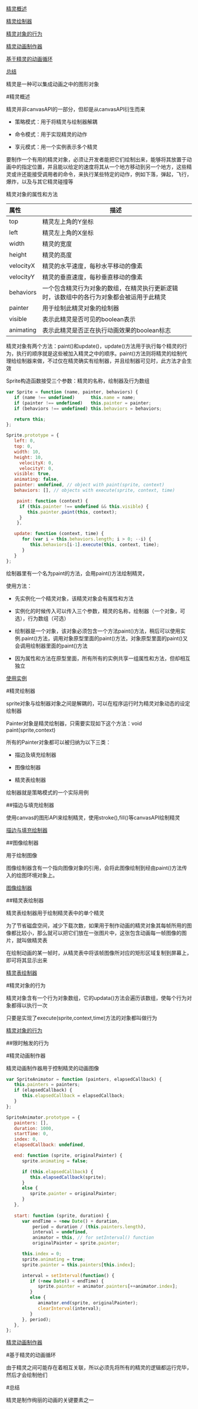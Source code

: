 [精灵概述](#a1)

[精灵绘制器](#a2)

[精灵对象的行为](#a3)

[精灵动画制作器](#a4)

[基于精灵的动画循环](#a5)

[总结](#a6)

精灵是一种可以集成动画之中的图形对象

<a name="a1"></a>

#精灵概述

精灵并非canvasAPI的一部分，但却是从canvasAPI衍生而来

+ 策略模式：用于将精灵与绘制器解耦

+ 命令模式：用于实现精灵的动作

+ 享元模式：用一个实例表示多个精灵

要制作一个有用的精灵对象，必须让开发者能把它们绘制出来，能够将其放置于动画中的指定位置，并且能以给定的速度将其从一个地方移动到另一个地方，这些精灵或许还能接受调用者的命令，来执行某些特定的动作，例如下落，弹起，飞行，爆炸，以及与其它精灵碰撞等

精灵对象的属性和方法

|属性|描述|
|:--|---|
|top|精灵左上角的Y坐标|
|left|精灵左上角的X坐标|
|width|精灵的宽度|
|height|精灵的高度|
|velocityX|精灵的水平速度，每秒水平移动的像素|
|velocityY|精灵的垂直速度，每秒垂直移动的像素|
|behaviors|一个包含精灵行为对象的数组，在精灵执行更新逻辑时，该数组中的各行为对象都会被运用于此精灵|
|painter|用于绘制此精灵对象的绘制器|
|visible|表示此精灵是否可见的boolean表示|
|animating|表示此精灵是否正在执行动画效果的boolean标志|

精灵对象有两个方法：paint()和update()，update()方法用于执行每个精灵的行为，执行的顺序就是这些被加入精灵之中的顺序。paint()方法则将精灵的绘制代理给绘制器来做，不过仅在精灵确实有绘制器，并且绘制器可见时，此方法才会生效

Sprite构造函数接受三个参数：精灵的名称，绘制器及行为数组

```javascript
var Sprite = function (name, painter, behaviors) {
   if (name !== undefined)      this.name = name;
   if (painter !== undefined)   this.painter = painter;
   if (behaviors !== undefined) this.behaviors = behaviors;

   return this;
};

Sprite.prototype = {
   left: 0,
   top: 0,
   width: 10,
   height: 10,
	 velocityX: 0,
	 velocityY: 0,
   visible: true,
   animating: false,
   painter: undefined, // object with paint(sprite, context)
   behaviors: [], // objects with execute(sprite, context, time)

	paint: function (context) {
     if (this.painter !== undefined && this.visible) {
        this.painter.paint(this, context);
     }
	},

   update: function (context, time) {
      for (var i = this.behaviors.length; i > 0; --i) {
         this.behaviors[i-1].execute(this, context, time);
      }
   }
};
```

绘制器里有一个名为paint的方法，会用paint()方法绘制精灵，

使用方法：

+ 先实例化一个精灵对象，该精灵对象会有属性和方法

+ 实例化的时候传入可以传入三个参数，精灵的名称，绘制器（一个对象，可选），行为数组（可选）

+ 绘制器是一个对象，该对象必须包含一个方法paint()方法，稍后可以使用实例.paint()方法，调用对象原型里面的paint()方法，对象原型里面的paint()又会调用绘制器里面的paint()方法

+ 因为属性和方法在原型里面，所有所有的实例共享一组属性和方法，但却相互独立

[使用实例](/code/cp6/6-1-1.html)

<a name="a2"></a>

#精灵绘制器

sprite对象与绘制器对象之间是解耦的，可以在程序运行时为精灵对象动态的设定绘制器

Painter对象是精灵绘制器，只需要实现如下这个方法：void paint(sprite,context)

所有的Painter对象都可以被归纳为以下三类：

+ 描边及填充绘制器

+ 图像绘制器

+ 精灵表绘制器

绘制器就是策略模式的一个实际用例

##描边与填充绘制器

使用canvas的图形API来绘制精灵，使用stroke(),fill()等canvasAPI绘制精灵

[描边与填充绘制器](/code/cp6/6-2-1.html)

##图像绘制器

用于绘制图像

图像绘制器含有一个指向图像对象的引用，会将此图像绘制到经由paint()方法传入的绘图环境对象上。

[图像绘制器](/code/cp6/6-2-2.html)

##精灵表绘制器

精灵表绘制器用于绘制精灵表中的单个精灵

为了节省磁盘空间，减少下载次数，如果用于制作动画的精灵对象其每帧所用的图像都比较小，那么就可以把它们放在一张图片中，这张包含动画每一帧图像的图片，就叫做精灵表

在绘制动画的某一帧时，从精灵表中将该帧图像所对应的矩形区域复制到屏幕上，即可将其显示出来

[精灵表绘制器](/code/cp6/6-2-3.html)

<a name="a3"></a>

#精灵对象的行为

精灵对象含有一个行为对象数组，它的updata()方法会遍历该数组，使每个行为对象都得以执行一次

只要是实现了execute(sprite,context,time)方法的对象都叫做行为

[精灵对象的行为](/code/cp6/6-3-1.html)

##限时触发的行为

<a name="a4"></a>

#精灵动画制作器

精灵动画制作器用于控制精灵的动画图像

```javascript
var SpriteAnimator = function (painters, elapsedCallback) {
   this.painters = painters;
   if (elapsedCallback) {
      this.elapsedCallback = elapsedCallback;
   }
};

SpriteAnimator.prototype = {
   painters: [],
   duration: 1000,
   startTime: 0,
   index: 0,
   elapsedCallback: undefined,

   end: function (sprite, originalPainter) {
      sprite.animating = false;

      if (this.elapsedCallback) {
         this.elapsedCallback(sprite);
      }
      else {
         sprite.painter = originalPainter;
      }              
   },
   
   start: function (sprite, duration) {
      var endTime = +new Date() + duration,
          period = duration / (this.painters.length),
          interval = undefined,
          animator = this, // for setInterval() function
          originalPainter = sprite.painter;

      this.index = 0;
      sprite.animating = true;
      sprite.painter = this.painters[this.index];

      interval = setInterval(function() {
         if (+new Date() < endTime) {
            sprite.painter = animator.painters[++animator.index];
         }
         else {
            animator.end(sprite, originalPainter);
            clearInterval(interval);
         }
      }, period); 
   },
};
```

[精灵动画制作器](/code/cp6/6-4-1.html)

<a name="a5"></a>

#基于精灵的动画循环

由于精灵之间可能存在着相互关联，所以必须先将所有的精灵的逻辑都运行完毕，然后才会绘制他们

<a name="a6"></a>

#总结

精灵是制作绚丽的动画的关键要素之一